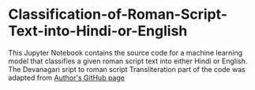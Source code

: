# Classification-of-Roman-Script-Text-into-Hindi-or-English
This Jupyter Notebook contains the source code for a machine learning model that classifies a given roman script text into either Hindi or English. The Devanagari sript to roman script Transliteration part of the code was adapted from [Author's GitHub page](https://github.com/ritwikmishra/devanagari-to-roman-script-transliteration)
